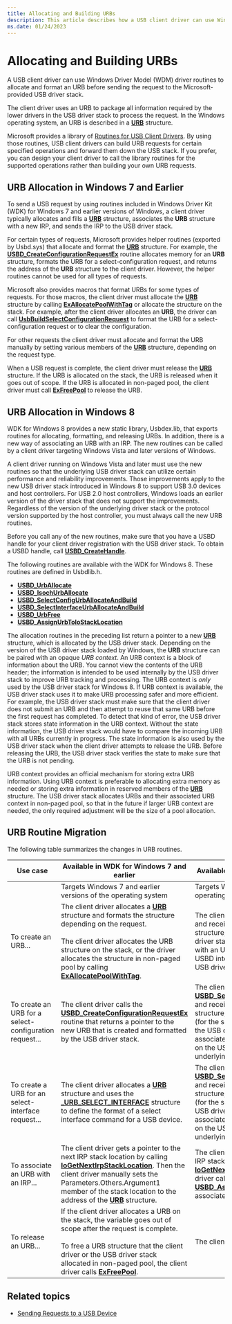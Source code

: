 ```yaml
---
title: Allocating and Building URBs
description: This article describes how a USB client driver can use Windows Driver Model (WDM) driver routines to allocate and format an URB before sending the request to the Microsoft-provided USB driver stack.
ms.date: 01/24/2023
---
```


# Allocating and Building URBs

A USB client driver can use Windows Driver Model (WDM) driver routines to allocate and format an URB before sending the request to the Microsoft-provided USB driver stack.

The client driver uses an URB to package all information required by the lower drivers in the USB driver stack to process the request. In the Windows operating system, an URB is described in a **[URB](/windows-hardware/drivers/ddi/usb/ns-usb-_urb)** structure.

Microsoft provides a library of [Routines for USB Client Drivers](/windows-hardware/drivers/ddi/_usbref/#client). By using those routines, USB client drivers can build URB requests for certain specified operations and forward them down the USB stack. If you prefer, you can design your client driver to call the library routines for the supported operations rather than building your own URB requests.

## URB Allocation in Windows 7 and Earlier

To send a USB request by using routines included in Windows Driver Kit (WDK) for Windows 7 and earlier versions of Windows, a client driver typically allocates and fills a **[URB](/windows-hardware/drivers/ddi/usb/ns-usb-_urb)** structure, associates the **URB** structure with a new IRP, and sends the IRP to the USB driver stack.

For certain types of requests, Microsoft provides helper routines (exported by Usbd.sys) that allocate and format the **[URB](/windows-hardware/drivers/ddi/usb/ns-usb-_urb)** structure. For example, the **[USBD\_CreateConfigurationRequestEx](/windows-hardware/drivers/ddi/usbdlib/nf-usbdlib-usbd_createconfigurationrequestex)** routine allocates memory for an **URB** structure, formats the URB for a select-configuration request, and returns the address of the **URB** structure to the client driver. However, the helper routines cannot be used for all types of requests.

Microsoft also provides macros that format URBs for some types of requests. For those macros, the client driver must allocate the **[URB](/windows-hardware/drivers/ddi/usb/ns-usb-_urb)** structure by calling **[ExAllocatePoolWithTag](/windows-hardware/drivers/ddi/wdm/nf-wdm-exallocatepoolwithtag)** or allocate the structure on the stack. For example, after the client driver allocates an **URB**, the driver can call **[UsbBuildSelectConfigurationRequest](/previous-versions/ff538968(v=vs.85))** to format the URB for a select-configuration request or to clear the configuration.

For other requests the client driver must allocate and format the URB manually by setting various members of the **[URB](/windows-hardware/drivers/ddi/usb/ns-usb-_urb)** structure, depending on the request type.

When a USB request is complete, the client driver must release the **[URB](/windows-hardware/drivers/ddi/usb/ns-usb-_urb)** structure. If the URB is allocated on the stack, the URB is released when it goes out of scope. If the URB is allocated in non-paged pool, the client driver must call **[ExFreePool](/windows-hardware/drivers/ddi/ntddk/nf-ntddk-exfreepool)** to release the URB.

## URB Allocation in Windows 8

WDK for Windows 8 provides a new static library, Usbdex.lib, that exports routines for allocating, formatting, and releasing URBs. In addition, there is a new way of associating an URB with an IRP. The new routines can be called by a client driver targeting Windows Vista and later versions of Windows.

A client driver running on Windows Vista and later must use the new routines so that the underlying USB driver stack can utilize certain performance and reliability improvements. Those improvements apply to the new USB driver stack introduced in Windows 8 to support USB 3.0 devices and host controllers. For USB 2.0 host controllers, Windows loads an earlier version of the driver stack that does not support the improvements. Regardless of the version of the underlying driver stack or the protocol version supported by the host controller, you must always call the new URB routines.

Before you call any of the new routines, make sure that you have a USBD handle for your client driver registration with the USB driver stack. To obtain a USBD handle, call **[USBD\_CreateHandle](/windows-hardware/drivers/ddi/usbdlib/nf-usbdlib-usbd_createhandle)**.

The following routines are available with the WDK for Windows 8. These routines are defined in Usbdlib.h.

- **[USBD\_UrbAllocate](/windows-hardware/drivers/ddi/usbdlib/nf-usbdlib-usbd_urballocate)**
- **[USBD\_IsochUrbAllocate](/windows-hardware/drivers/ddi/usbdlib/nf-usbdlib-usbd_isochurballocate)**
- **[USBD\_SelectConfigUrbAllocateAndBuild](/windows-hardware/drivers/ddi/usbdlib/nf-usbdlib-usbd_selectconfigurballocateandbuild)**
- **[USBD\_SelectInterfaceUrbAllocateAndBuild](/windows-hardware/drivers/ddi/usbdlib/nf-usbdlib-usbd_selectinterfaceurballocateandbuild)**
- **[USBD\_UrbFree](/windows-hardware/drivers/ddi/usbdlib/nf-usbdlib-usbd_urbfree)**
- **[USBD\_AssignUrbToIoStackLocation](/windows-hardware/drivers/ddi/usbdlib/nf-usbdlib-usbd_assignurbtoiostacklocation)**

The allocation routines in the preceding list return a pointer to a new **[URB](/windows-hardware/drivers/ddi/usb/ns-usb-_urb)** structure, which is allocated by the USB driver stack. Depending on the version of the USB driver stack loaded by Windows, the **URB** structure can be paired with an opaque *URB context*. An URB context is a block of information about the URB. You cannot view the contents of the URB header; the information is intended to be used internally by the USB driver stack to improve URB tracking and processing. The URB context is *only* used by the USB driver stack for Windows 8.
If URB context is available, the USB driver stack uses it to make URB processing safer and more efficient. For example, the USB driver stack must make sure that the client driver does not submit an URB and then attempt to reuse that same URB before the first request has completed. To detect that kind of error, the USB driver stack stores state information in the URB context. Without the state information, the USB driver stack would have to compare the incoming URB with all URBs currently in progress. The state information is also used by the USB driver stack when the client driver attempts to release the URB. Before releasing the URB, the USB driver stack verifies the state to make sure that the URB is not pending.

URB context provides an official mechanism for storing extra URB information. Using URB context is preferable to allocating extra memory as needed or storing extra information in reserved members of the **[URB](/windows-hardware/drivers/ddi/usb/ns-usb-_urb)** structure. The USB driver stack allocates URBs and their associated URB context in non-paged pool, so that in the future if larger URB context are needed, the only required adjustment will be the size of a pool allocation.

## URB Routine Migration

The following table summarizes the changes in URB routines.

| Use case | Available in WDK for Windows 7 and earlier | Available in WDK for Windows 8 and later |
|---|---|---|
| &nbsp; | Targets Windows 7 and earlier versions of the operating system | Targets Windows 8 and later versions of the operating system |
| To create an URB... | The client driver allocates a **[URB](/windows-hardware/drivers/ddi/usb/ns-usb-_urb)** structure and formats the structure depending on the request.</br></br>The client driver allocates the URB structure on the stack, or the driver allocates the structure in non-paged pool by calling **[ExAllocatePoolWithTag](/windows-hardware/drivers/ddi/wdm/nf-wdm-exallocatepoolwithtag)**. | The client driver calls **[USBD_UrbAllocate](/windows-hardware/drivers/ddi/usbdlib/nf-usbdlib-usbd_urballocate)** and receives a pointer to the new **[URB](/windows-hardware/drivers/ddi/usb/ns-usb-_urb)** structure, which is allocated by the USB driver stack. The URB might be associated with an URB context, depending on the USBD interface version of the underlying USB driver stack. |
| To create an URB for a select-configuration request... | The client driver calls the **[USBD_CreateConfigurationRequestEx](/windows-hardware/drivers/ddi/usbdlib/nf-usbdlib-usbd_createconfigurationrequestex)** routine that returns a pointer to the new URB that is created and formatted by the USB driver stack. | The client driver calls **[USBD_SelectConfigUrbAllocateAndBuild](/windows-hardware/drivers/ddi/usbdlib/nf-usbdlib-usbd_selectconfigurballocateandbuild)** and receives a pointer to the new **[URB](/windows-hardware/drivers/ddi/usb/ns-usb-_urb)** structure, which is allocated and formatted (for the select-configuration request) by the USB driver stack. The URB might be associated with an URB context, depending on the USBD interface version of the underlying USB driver stack. |
| To create a URB for an select-interface request... | The client driver allocates a **[URB](/windows-hardware/drivers/ddi/usb/ns-usb-_urb)** structure and uses the **[_URB_SELECT_INTERFACE](/windows-hardware/drivers/ddi/usb/ns-usb-_urb_select_interface)** structure to define the format of a select interface command for a USB device. | The client driver calls **[USBD_SelectInterfaceUrbAllocateAndBuild](/windows-hardware/drivers/ddi/usbdlib/nf-usbdlib-usbd_selectinterfaceurballocateandbuild)** and receives a pointer to the new **[URB](/windows-hardware/drivers/ddi/usb/ns-usb-_urb)** structure, which is allocated and formatted (for the select-interface request) by the USB driver stack. The URB might be associated with an URB context, depending on the USBD interface version of the underlying USB driver stack. |
| To associate an URB with an IRP... | The client driver gets a pointer to the next IRP stack location by calling **[IoGetNextIrpStackLocation](/windows-hardware/drivers/ddi/wdm/nf-wdm-iogetnextirpstacklocation)**. Then the client driver manually sets the Parameters.Others.Argument1 member of the stack location to the address of the **[URB](/windows-hardware/drivers/ddi/usb/ns-usb-_urb)** structure. | The client driver gets a pointer to the next IRP stack location by calling **[IoGetNextIrpStackLocation](/windows-hardware/drivers/ddi/wdm/nf-wdm-iogetnextirpstacklocation)**. Then the client driver calls **[USBD_AssignUrbToIoStackLocation](/windows-hardware/drivers/ddi/usbdlib/nf-usbdlib-usbd_assignurbtoiostacklocation)** to associate a the URB with the stack location. |
| To release an URB... | If the client driver allocates a URB on the stack, the variable goes out of scope after the request is complete.</br></br>To free a URB structure that the client driver or the USB driver stack allocated in non-paged pool, the client driver calls **[ExFreePool](/windows-hardware/drivers/ddi/ntddk/nf-ntddk-exfreepool)**. | The client driver calls **[USBD_UrbFree](/windows-hardware/drivers/ddi/usbdlib/nf-usbdlib-usbd_urbfree)**. |

## Related topics

- [Sending Requests to a USB Device](communicating-with-a-usb-device.md)
